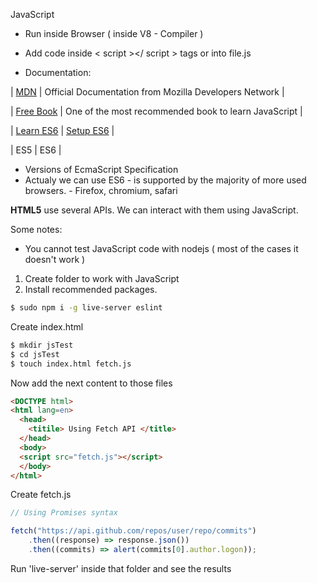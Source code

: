 JavaScript

- Run inside Browser ( inside V8 - Compiler )

- Add code inside < script ></ script > tags or into file.js

- Documentation:

| [MDN](https://developer.mozilla.org/en-US/docs/Web/javascript) | Official Documentation from Mozilla Developers Network |

| [Free Book](https://javascript.info/) | One of the most recommended book to learn JavaScript |

| [Learn ES6](https://leanpub.com/understandinges6/read) | [Setup ES6](https://leanpub.com/setting-up-es6/read) |

| ES5 | ES6 |

- Versions of EcmaScript Specification
- Actualy we can use ES6 - is supported by the majority of more used browsers. - Firefox, chromium, safari

**HTML5** use several APIs. We can interact with them using JavaScript.

Some notes:

- You cannot test JavaScript code with nodejs ( most of the cases it doesn't work )

1. Create folder to work with JavaScript
2. Install recommended packages.

```sh
$ sudo npm i -g live-server eslint
```

Create index.html

```sh
$ mkdir jsTest
$ cd jsTest
$ touch index.html fetch.js
```

Now add the next content to those files

```html
<DOCTYPE html>
<html lang=en>
  <head>
    <titile> Using Fetch API </title>
  </head>
  <body>
  <script src="fetch.js"></script>
  </body>
</html>
```

Create fetch.js

```javascript
// Using Promises syntax

fetch("https://api.github.com/repos/user/repo/commits")
	.then((response) => response.json())
	.then((commits) => alert(commits[0].author.logon));
```

Run 'live-server' inside that folder and see the results
